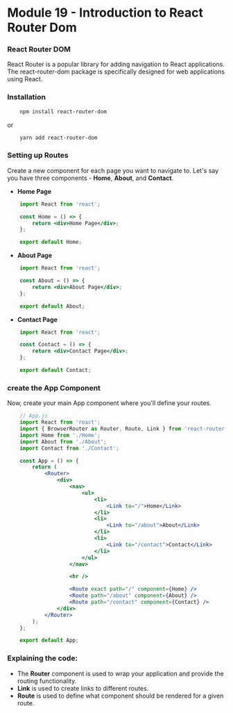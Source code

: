 # Module 19 - Introduction to React Router Dom

### React Router DOM
React Router is a popular library for adding navigation to React applications. The react-router-dom package is specifically designed for web applications using React. 

### Installation
``` bash
    npm install react-router-dom
```
or
``` bash
    yarn add react-router-dom
```

### Setting up Routes
Create a new component for each page you want to navigate to. Let's say you have three components - **Home**, **About**, and **Contact**.
- **Home Page**
``` jsx
    import React from 'react';

    const Home = () => {
        return <div>Home Page</div>;
    };

    export default Home;
```
- **About Page**
``` jsx
    import React from 'react';

    const About = () => {
        return <div>About Page</div>;
    };

    export default About;
```
- **Contact Page**
``` jsx
    import React from 'react';

    const Contact = () => {
        return <div>Contact Page</div>;
    };

    export default Contact;
```

### create the App Component
Now, create your main App component where you'll define your routes.
``` jsx
    // App.js
    import React from 'react';
    import { BrowserRouter as Router, Route, Link } from 'react-router-dom';
    import Home from './Home';
    import About from './About';
    import Contact from './Contact';

    const App = () => {
        return (
            <Router>
                <div>
                    <nav>
                        <ul>
                            <li>
                                <Link to="/">Home</Link>
                            </li>
                            <li>
                                <Link to="/about">About</Link>
                            </li>
                            <li>
                                <Link to="/contact">Contact</Link>
                            </li>
                        </ul>
                    </nav>

                    <hr />

                    <Route exact path="/" component={Home} />
                    <Route path="/about" component={About} />
                    <Route path="/contact" component={Contact} />
                </div>
            </Router>
        );
    };

    export default App;
```

### Explaining the code:
- The **Router** component is used to wrap your application and provide the routing functionality.
- **Link** is used to create links to different routes.
- **Route** is used to define what component should be rendered for a given route.